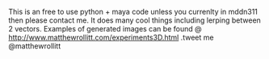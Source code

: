 This is an free to use python + maya code unless you currenlty in mddn311 then please contact me. It does many cool things including lerping between 2 vectors. 
Examples of generated images can be found @ http://www.matthewrollitt.com/experiments3D.html .tweet me @matthewrollitt